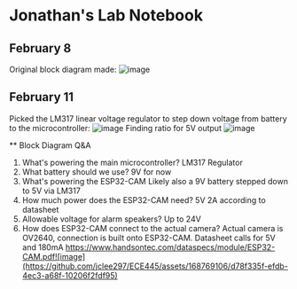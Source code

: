 # Jonathan's Lab Notebook
## February 8
Original block diagram made:
![image](https://github.com/jclee297/ECE445/assets/168769106/88b3398b-493f-4612-a793-c4dcb57c4d92)
## February 11
Picked the LM317 linear voltage regulator to step down voltage from battery to the microcontroller:
![image](https://github.com/jclee297/ECE445/assets/168769106/04a657f4-92a1-4701-b7c5-f45326d278e3)
Finding ratio for 5V output
![image](https://github.com/jclee297/ECE445/assets/168769106/1bde5c05-7cba-4909-b877-385e34f86db3)

** Block Diagram Q&A
1. What's powering the main microcontroller?
LM317 Regulator
2. What battery should we use?
9V for now
3. What's powering the ESP32-CAM
Likely also a 9V battery stepped down to 5V via LM317
4. How much power does the ESP32-CAM need?
5V 2A according to datasheet
5. Allowable voltage for alarm speakers?
Up to 24V
6. How does ESP32-CAM connect to the actual camera?
Actual camera is OV2640, connection is built onto ESP32-CAM. Datasheet calls for 5V and 180mA
https://www.handsontec.com/dataspecs/module/ESP32-CAM.pdf![image](https://github.com/jclee297/ECE445/assets/168769106/d78f335f-efdb-4ec3-a68f-10206f2fdf95)
